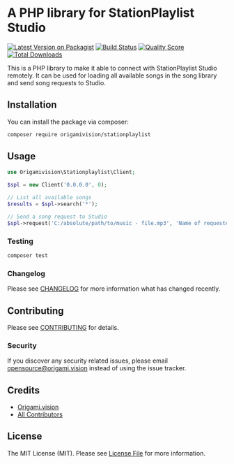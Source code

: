 # A PHP library for StationPlaylist Studio

[![Latest Version on Packagist](https://img.shields.io/packagist/v/origamivision/stationplaylist.svg?style=flat-square)](https://packagist.org/packages/origamivision/stationplaylist)
[![Build Status](https://img.shields.io/travis/origamivision/stationplaylist/master.svg?style=flat-square)](https://travis-ci.org/origamivision/stationplaylist)
[![Quality Score](https://img.shields.io/scrutinizer/g/origamivision/stationplaylist.svg?style=flat-square)](https://scrutinizer-ci.com/g/origamivision/stationplaylist)
[![Total Downloads](https://img.shields.io/packagist/dt/origamivision/stationplaylist.svg?style=flat-square)](https://packagist.org/packages/origamivision/stationplaylist)

This is a PHP library to make it able to connect with StationPlaylist Studio remotely. It can be used for loading all available songs in the song library and send song requests to Studio.

## Installation

You can install the package via composer:

```bash
composer require origamivision/stationplaylist
```

## Usage

``` php
use Origamivision\Stationplaylist\Client;

$spl = new Client('0.0.0.0', 0);

// List all available songs
$results = $spl->search('*');

// Send a song request to Studio
$spl->request('C:/absolute/path/to/music - file.mp3', 'Name of requester', 'Location of request');
```

### Testing

``` bash
composer test
```

### Changelog

Please see [CHANGELOG](CHANGELOG.md) for more information what has changed recently.

## Contributing

Please see [CONTRIBUTING](CONTRIBUTING.md) for details.

### Security

If you discover any security related issues, please email opensource@origami.vision instead of using the issue tracker.

## Credits

- [Origami.vision](https://github.com/origamivision)
- [All Contributors](../../contributors)

## License

The MIT License (MIT). Please see [License File](LICENSE.md) for more information.